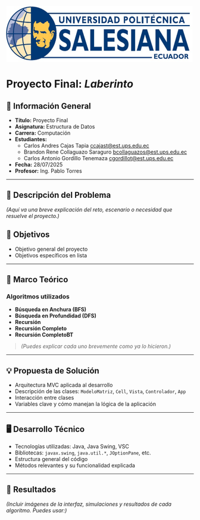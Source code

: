 
<img src="ima/fotos/LogoU.png" alt="Logo" width="500" height="150">

# Proyecto Final: *Laberinto*

## 📌 Información General

- **Título:** Proyecto Final  
- **Asignatura:** Estructura de Datos  
- **Carrera:** Computación  
- **Estudiantes:**
  - Carlos Andres Cajas Tapia [ccajast@est.ups.edu.ec](mailto:ccajast@est.ups.edu.ec)
  - Brandon Rene Collaguazo Saraguro [bcollaguazos@est.ups.edu.ec](mailto:bcollaguazos@est.ups.edu.ec)
  - Carlos Antonio Gordillo Tenemaza [cgordillot@est.ups.edu.ec](mailto:cgordillot@est.ups.edu.ec)
- **Fecha:** 28/07/2025  
- **Profesor:** Ing. Pablo Torres  


---

## 📖 Descripción del Problema
*(Aquí va una breve explicación del reto, escenario o necesidad que resuelve el proyecto.)*

## 🎯 Objetivos
- Objetivo general del proyecto  
- Objetivos específicos en lista

---

## 🧠 Marco Teórico
### Algoritmos utilizados
- **Búsqueda en Anchura (BFS)**
- **Búsqueda en Profundidad (DFS)**
- **Recursión**
- **Recursión Completo**
- **Recursión CompletoBT**

> *(Puedes explicar cada uno brevemente como ya lo hicieron.)*

---

## 💡 Propuesta de Solución
- Arquitectura MVC aplicada al desarrollo
- Descripción de las clases: `ModeloMatriz`, `Cell`, `Vista`, `Controlador`, `App`
- Interacción entre clases
- Variables clave y cómo manejan la lógica de la aplicación

---

## 🖥️ Desarrollo Técnico
- Tecnologías utilizadas: Java, Java Swing, VSC
- Bibliotecas: `javax.swing`, `java.util.*`, `JOptionPane`, etc.
- Estructura general del código
- Métodos relevantes y su funcionalidad explicada

---

## 🧪 Resultados
*(Incluir imágenes de la interfaz, simulaciones y resultados de cada algoritmo. Puedes usar:)*

```

```
